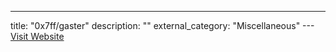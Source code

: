 ---
title: "0x7ff/gaster"
description: ""
external_category: "Miscellaneous"
---[Visit Website](https://github.com/0x7ff/gaster)

